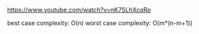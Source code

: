 https://www.youtube.com/watch?v=nK7SLhXcqRo

best case complexity: O(n)
worst case complexity: O(m*(n-m+1))